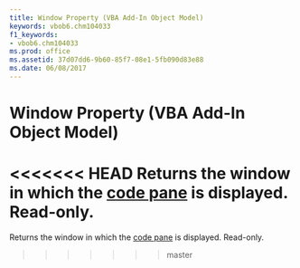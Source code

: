 ```yaml
---
title: Window Property (VBA Add-In Object Model)
keywords: vbob6.chm104033
f1_keywords:
- vbob6.chm104033
ms.prod: office
ms.assetid: 37d07dd6-9b60-85f7-08e1-5fb090d83e88
ms.date: 06/08/2017
---
```



# Window Property (VBA Add-In Object Model)



<<<<<<< HEAD
Returns the window in which the [code pane](../../Glossary/vbe-glossary.md) is displayed. Read-only.
=======
Returns the window in which the [code pane](../../Glossary/vbe-glossary.md#code-pane) is displayed. Read-only.
>>>>>>> master

